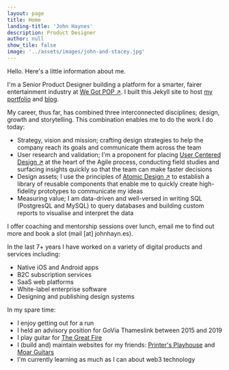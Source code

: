 ```yaml
---
layout: page
title: Home
landing-title: 'John Haynes'
description: Product Designer
author: null
show_tile: false
image: '../assets/images/john-and-stacey.jpg'
---
```


Hello. Here's a little information about me. 

I'm a Senior Product Designer building a platform for a smarter, fairer entertainment industry at <a href="http://www.wegotpop.com">We Got POP ↗</a>. I built this Jekyll site to host <a href="../portfolio">my portfolio</a> and <a href="../blog">blog</a>.

My career, thus far, has combined three interconnected disciplines; design, growth and storytelling. This combination enables me to do the work I do today:

* Strategy, vision and mission; crafting design strategies to help the company reach its goals and communicate them across the team
* User research and validation; I'm a proponent for placing <a href="https://www.interaction-design.org/literature/topics/user-centered-design">User Centered Design ↗</a> at the heart of the Agile process, conducting field studies and surfacing insights quickly so that the team can make faster decisions
* Design assets; I use the principles of <a href="https://bradfrost.com/blog/post/atomic-web-design/">Atomic Design ↗</a> to establish a library of reusable components that enable me to quickly create high-fidelity prototypes to communicate my ideas
* Measuring value; I am data-driven and well-versed in writing SQL (PostgresQL and MySQL) to query databases and building custom reports to visualise and interpret the data

I offer coaching and mentorship sessions over lunch, email me to find out more and book a slot (mail [at] johnhayn.es).

In the last 7+ years I have worked on a variety of digital products and services including:

* Native iOS and Android apps
* B2C subscription services
* SaaS web platforms 
* White-label enterprise software
* Designing and publishing design systems


In my spare time:

* I enjoy getting out for a run
* I held an advisory position for GoVia Thameslink between 2015 and 2019
* I play guitar for <a href="https://thegreatfire.co.uk">The Great Fire</a>
* I (build and) maintain websites for my friends: <a href="http://printersplayhouse.co.uk">Printer's Playhouse</a> and <a href="http://moarguitars.com">Moar Guitars</a>
* I'm currently learning as much as I can about web3 technology
